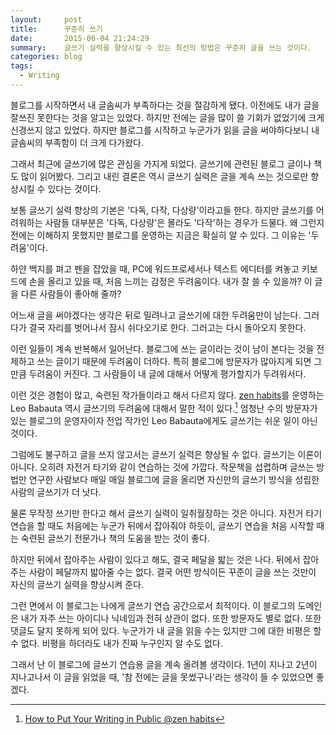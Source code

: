 ```yaml
---
layout:     post
title:      꾸준히 쓰기
date:       2015-06-04 21:24:29
summary:    글쓰기 실력을 향상시킬 수 있는 최선의 방법은 꾸준히 글을 쓰는 것이다.
categories: blog
tags:
  - Writing
---
```


블로그를 시작하면서 내 글솜씨가 부족하다는 것을 절감하게 됐다. 이전에도 내가 글을 잘쓰진 못한다는 것을 알고는 있었다. 하지만 전에는 글을 많이 쓸 기회가 없었기에 크게 신경쓰지 않고 있었다. 하지만 블로그를 시작하고 누군가가 읽을 글을 써야하다보니 내 글솜씨의 부족함이 더 크게 다가왔다.

그래서 최근에 글쓰기에 많은 관심을 가지게 되었다. 글쓰기에 관련된 블로그 글이나 책도 많이 읽어봤다. 그리고 내린 결론은 역시 글쓰기 실력은 글을 계속 쓰는 것으로만 향상시킬 수 있다는 것이다. 

보통 글쓰기 실력 향상의 기본은 '다독, 다작, 다상량'이라고들 한다. 하지만 글쓰기를 어려워하는 사람들 대부분은 '다독, 다상량'은 몰라도 '다작'하는 경우가 드물다. 왜 그런지 전에는 이해하지 못했지만 블로그를 운영하는 지금은 확실히 알 수 있다. 그 이유는 '두려움'이다.

하얀 백지를 펴고 펜을 잡았을 때, PC에 워드프로세서나 텍스트 에디터를 켜놓고 키보드에 손을 올리고 있을 때, 처음 느끼는 감정은 두려움이다. 내가 잘 쓸 수 있을까? 이 글을 다른 사람들이 좋아해 줄까?

어느새 글을 써야겠다는 생각은 뒤로 밀려나고 글쓰기에 대한 두려움만이 남는다. 그러다가 결국 자리를 벗어나서 잠시 쉬다오기로 한다. 그러고는 다시 돌아오지 못한다. 

이런 일들이 계속 반복해서 일어난다. 블로그에 쓰는 글이라는 것이 남이 본다는 것을 전제하고 쓰는 글이기 때문에 두려움이 더하다. 특히 블로그에 방문자가 많아지게 되면 그만큼 두려움이 커진다. 그 사람들이 내 글에 대해서 어떻게 평가할지가 두려워서다.

이런 것은 경험이 많고, 숙련된 작가들이라고 해서 다르지 않다. [zen habits](http://zenhabits.net/)를 운영하는 Leo Babauta 역시 글쓰기의 두려움에 대해서 말한 적이 있다.[^1] 엄청난 수의 방문자가 있는 블로그의 운영자이자 전업 작가인 Leo Babauta에게도 글쓰기는 쉬운 일이 아닌 것이다.

그럼에도 불구하고 글을 쓰지 않고서는 글쓰기 실력은 향상될 수 없다. 글쓰기는 이론이 아니다. 오히려 자전거 타기와 같이 연습하는 것에 가깝다. 작문책을 섭렵하며 글쓰는 방법만 연구한 사람보다 매일 매일 블로그에 글을 올리면 자신만의 글쓰기 방식을 성립한 사람의 글쓰기가 더 낫다. 

물론 무작정 쓰기만 한다고 해서 글쓰기 실력이 일취월장하는 것은 아니다. 자전거 타기 연습을 할 때도 처음에는 누군가 뒤에서 잡아줘야 하듯이, 글쓰기 연습을 처음 시작할 때는 숙련된 글쓰기 전문가나 책의 도움을 받는 것이 좋다. 

하지만 뒤에서 잡아주는 사람이 있다고 해도, 결국 페달을 밟는 것은 나다. 뒤에서 잡아주는 사람이 페달까지 밟아줄 수는 없다. 결국 어떤 방식이든 꾸준이 글을 쓰는 것만이 자신의 글쓰기 실력을 향상시켜 준다. 

그런 면에서 이 블로그는 나에게 글쓰기 연습 공간으로서 최적이다. 이 블로그의 도메인은 내가 자주 쓰는 아이디나 닉네임과 전혀 상관이 없다. 또한 방문자도 별로 없다. 또한 댓글도 달지 못하게 되어 있다. 누군가가 내 글을 읽을 수는 있지만 그에 대한 비평은 할 수 없다. 비평을 하더라도 내가 진짜 누구인지 알 수도 없다.

그래서 난 이 블로그에 글쓰기 연습용 글을 계속 올려볼 생각이다. 1년이 지나고 2년이 지나고나서 이 글을 읽었을 때, '참 전에는 글을 못썼구나'라는 생각이 들 수 있었으면 좋겠다.



[^1]: [How to Put Your Writing in Public @zen habits](http://zenhabits.net/public/)
